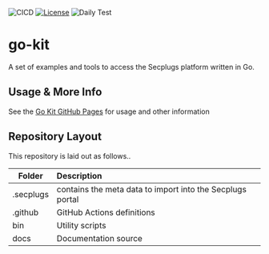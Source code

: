 ![CICD](https://github.com/SecPlugs/go-kit/workflows/CICD/badge.svg)
[![License](https://img.shields.io/badge/License-Apache%202.0-blue.svg)](https://opensource.org/licenses/Apache-2.0)
![Daily Test](https://github.com/SecPlugs/go-kit/workflows/DailyTest/badge.svg)

# go-kit
A set of examples and tools to access the Secplugs platform written in Go. 

## Usage & More Info
See the [Go Kit GitHub Pages](https://docs.secplugs.com/go-kit/docs) for usage and other information

## Repository Layout
This repository is laid out as follows..

| Folder        | Description |
| ------------- |:-------------| 
| .secplugs     | contains the meta data to import into the Secplugs portal |
| .github       | GitHub Actions definitions |
| bin           | Utility scripts     |
| docs          | Documentation source  |

